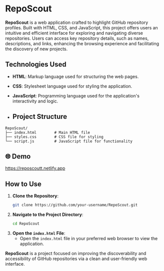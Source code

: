 # RepoScout

**RepoScout** is a web application crafted to highlight GitHub repository profiles. Built with HTML, CSS, and JavaScript, this project offers users an intuitive and efficient interface for exploring and navigating diverse repositories. Users can access key repository details, such as names, descriptions, and links, enhancing the browsing experience and facilitating the discovery of new projects.

## Technologies Used

- **HTML**: Markup language used for structuring the web pages.
- **CSS**: Stylesheet language used for styling the application.
- **JavaScript**: Programming language used for the application's interactivity and logic.

- ## Project Structure

```
RepoScout/
├── index.html        # Main HTML file
├── styles.css        # CSS file for styling
└── script.js         # JavaScript file for functionality
```

## 🌐 Demo
   https://reposcoutt.netlify.app

## How to Use

1. **Clone the Repository**: 
   ```bash
   git clone https://github.com/your-username/RepoScout.git
   ```
2. **Navigate to the Project Directory**:
   ```bash
   cd RepoScout
   ```
3. **Open the `index.html` File**: 
   - Open the `index.html` file in your preferred web browser to view the application.
  

**RepoScout** is a project focused on improving the discoverability and accessibility of GitHub repositories via a clean and user-friendly web interface.
